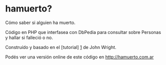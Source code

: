 hamuerto?
=========

Cómo saber si alguien ha muerto. 

Código en PHP que interfasea con DbPedia para consultar sobre Personas y hallar si falleció o no.

Construído y basado en el [tutorial] [1] de John Wright.

Podés ver una versión online de este código en http://hamuerto.com.ar

  [1]: http://johnwright.me/blog/sparql-query-in-code-rest-php-and-json-tutorial	"SPARQL Query In Code: REST, PHP And JSON [TUTORIAL]"
